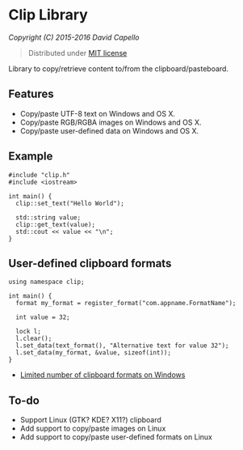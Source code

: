 # Clip Library
*Copyright (C) 2015-2016 David Capello*

> Distributed under [MIT license](LICENSE.txt)

Library to copy/retrieve content to/from the clipboard/pasteboard.

## Features

* Copy/paste UTF-8 text on Windows and OS X.
* Copy/paste RGB/RGBA images on Windows and OS X.
* Copy/paste user-defined data on Windows and OS X.

## Example

    #include "clip.h"
    #include <iostream>

    int main() {
      clip::set_text("Hello World");

      std::string value;
      clip::get_text(value);
      std::cout << value << "\n";
    }

## User-defined clipboard formats

    using namespace clip;

    int main() {
      format my_format = register_format("com.appname.FormatName");

      int value = 32;

      lock l;
      l.clear();
      l.set_data(text_format(), "Alternative text for value 32");
      l.set_data(my_format, &value, sizeof(int));
    }

* [Limited number of clipboard formats on Windows](http://blogs.msdn.com/b/oldnewthing/archive/2015/03/19/10601208.aspx)

## To-do

* Support Linux (GTK? KDE? X11?) clipboard
* Add support to copy/paste images on Linux
* Add support to copy/paste user-defined formats on Linux
